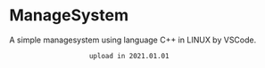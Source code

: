 # ManageSystem
A simple managesystem using language C++ in LINUX by VSCode.

						upload in 2021.01.01
